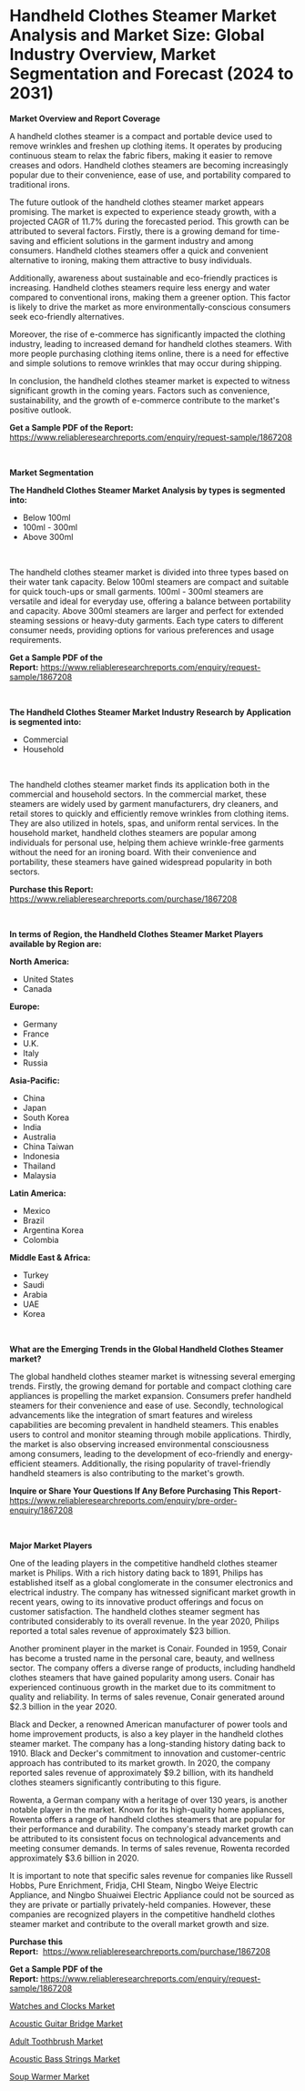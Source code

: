 <p><h1>Handheld Clothes Steamer Market Analysis and Market Size: Global Industry Overview, Market Segmentation and Forecast (2024 to 2031)</h1></p><p><strong>Market Overview and Report Coverage</strong></p>
<p><p>A handheld clothes steamer is a compact and portable device used to remove wrinkles and freshen up clothing items. It operates by producing continuous steam to relax the fabric fibers, making it easier to remove creases and odors. Handheld clothes steamers are becoming increasingly popular due to their convenience, ease of use, and portability compared to traditional irons.</p><p>The future outlook of the handheld clothes steamer market appears promising. The market is expected to experience steady growth, with a projected CAGR of 11.7% during the forecasted period. This growth can be attributed to several factors. Firstly, there is a growing demand for time-saving and efficient solutions in the garment industry and among consumers. Handheld clothes steamers offer a quick and convenient alternative to ironing, making them attractive to busy individuals.</p><p>Additionally, awareness about sustainable and eco-friendly practices is increasing. Handheld clothes steamers require less energy and water compared to conventional irons, making them a greener option. This factor is likely to drive the market as more environmentally-conscious consumers seek eco-friendly alternatives.</p><p>Moreover, the rise of e-commerce has significantly impacted the clothing industry, leading to increased demand for handheld clothes steamers. With more people purchasing clothing items online, there is a need for effective and simple solutions to remove wrinkles that may occur during shipping.</p><p>In conclusion, the handheld clothes steamer market is expected to witness significant growth in the coming years. Factors such as convenience, sustainability, and the growth of e-commerce contribute to the market's positive outlook.</p></p>
<p><strong>Get a Sample PDF of the Report:</strong> <a href="https://www.reliableresearchreports.com/enquiry/request-sample/1867208">https://www.reliableresearchreports.com/enquiry/request-sample/1867208</a></p>
<p>&nbsp;</p>
<p><strong>Market Segmentation</strong></p>
<p><strong>The Handheld Clothes Steamer Market Analysis by types is segmented into:</strong></p>
<p><ul><li>Below 100ml</li><li>100ml - 300ml</li><li>Above 300ml</li></ul></p>
<p>&nbsp;</p>
<p><p>The handheld clothes steamer market is divided into three types based on their water tank capacity. Below 100ml steamers are compact and suitable for quick touch-ups or small garments. 100ml - 300ml steamers are versatile and ideal for everyday use, offering a balance between portability and capacity. Above 300ml steamers are larger and perfect for extended steaming sessions or heavy-duty garments. Each type caters to different consumer needs, providing options for various preferences and usage requirements.</p></p>
<p><strong>Get a Sample PDF of the Report:</strong>&nbsp;<a href="https://www.reliableresearchreports.com/enquiry/request-sample/1867208">https://www.reliableresearchreports.com/enquiry/request-sample/1867208</a></p>
<p>&nbsp;</p>
<p><strong>The Handheld Clothes Steamer Market Industry Research by Application is segmented into:</strong></p>
<p><ul><li>Commercial</li><li>Household</li></ul></p>
<p>&nbsp;</p>
<p><p>The handheld clothes steamer market finds its application both in the commercial and household sectors. In the commercial market, these steamers are widely used by garment manufacturers, dry cleaners, and retail stores to quickly and efficiently remove wrinkles from clothing items. They are also utilized in hotels, spas, and uniform rental services. In the household market, handheld clothes steamers are popular among individuals for personal use, helping them achieve wrinkle-free garments without the need for an ironing board. With their convenience and portability, these steamers have gained widespread popularity in both sectors.</p></p>
<p><strong>Purchase this Report:</strong>&nbsp; <a href="https://www.reliableresearchreports.com/purchase/1867208">https://www.reliableresearchreports.com/purchase/1867208</a></p>
<p>&nbsp;</p>
<p><strong>In terms of Region, the Handheld Clothes Steamer Market Players available by Region are:</strong></p>
<p>
    <p> <strong> North America: </strong>
        <ul>
            <li>United States</li>
            <li>Canada</li>
        </ul>
        </p> 
    <p> <strong> Europe: </strong>
        <ul>
            <li>Germany</li>
            <li>France</li>
            <li>U.K.</li>
            <li>Italy</li>
            <li>Russia</li>
        </ul>
        </p> 
    <p> <strong> Asia-Pacific: </strong>
        <ul>
            <li>China</li>
            <li>Japan</li>
            <li>South Korea</li>
            <li>India</li>
            <li>Australia</li>
            <li>China Taiwan</li>
            <li>Indonesia</li>
            <li>Thailand</li>
            <li>Malaysia</li>
        </ul>
        </p> 
    <p> <strong> Latin America: </strong>
        <ul>
            <li>Mexico</li>
            <li>Brazil</li>
            <li>Argentina Korea</li>
            <li>Colombia</li>
        </ul>
        </p> 
    <p> <strong> Middle East & Africa: </strong>
        <ul>
            <li>Turkey</li>
            <li>Saudi</li>
            <li>Arabia</li>
            <li>UAE</li>
            <li>Korea</li>
        </ul>
    </p>
    </p>
<p>&nbsp;</p>
<p><strong>What are the Emerging Trends in the Global Handheld Clothes Steamer market?</strong></p>
<p><p>The global handheld clothes steamer market is witnessing several emerging trends. Firstly, the growing demand for portable and compact clothing care appliances is propelling the market expansion. Consumers prefer handheld steamers for their convenience and ease of use. Secondly, technological advancements like the integration of smart features and wireless capabilities are becoming prevalent in handheld steamers. This enables users to control and monitor steaming through mobile applications. Thirdly, the market is also observing increased environmental consciousness among consumers, leading to the development of eco-friendly and energy-efficient steamers. Additionally, the rising popularity of travel-friendly handheld steamers is also contributing to the market's growth.</p></p>
<p><strong>Inquire or Share Your Questions If Any Before Purchasing This Report</strong>- <a href="https://www.reliableresearchreports.com/enquiry/pre-order-enquiry/1867208">https://www.reliableresearchreports.com/enquiry/pre-order-enquiry/1867208</a></p>
<p>&nbsp;</p>
<p><strong>Major Market Players</strong></p>
<p><p>One of the leading players in the competitive handheld clothes steamer market is Philips. With a rich history dating back to 1891, Philips has established itself as a global conglomerate in the consumer electronics and electrical industry. The company has witnessed significant market growth in recent years, owing to its innovative product offerings and focus on customer satisfaction. The handheld clothes steamer segment has contributed considerably to its overall revenue. In the year 2020, Philips reported a total sales revenue of approximately $23 billion.</p><p>Another prominent player in the market is Conair. Founded in 1959, Conair has become a trusted name in the personal care, beauty, and wellness sector. The company offers a diverse range of products, including handheld clothes steamers that have gained popularity among users. Conair has experienced continuous growth in the market due to its commitment to quality and reliability. In terms of sales revenue, Conair generated around $2.3 billion in the year 2020.</p><p>Black and Decker, a renowned American manufacturer of power tools and home improvement products, is also a key player in the handheld clothes steamer market. The company has a long-standing history dating back to 1910. Black and Decker's commitment to innovation and customer-centric approach has contributed to its market growth. In 2020, the company reported sales revenue of approximately $9.2 billion, with its handheld clothes steamers significantly contributing to this figure.</p><p>Rowenta, a German company with a heritage of over 130 years, is another notable player in the market. Known for its high-quality home appliances, Rowenta offers a range of handheld clothes steamers that are popular for their performance and durability. The company's steady market growth can be attributed to its consistent focus on technological advancements and meeting consumer demands. In terms of sales revenue, Rowenta recorded approximately $3.6 billion in 2020.</p><p>It is important to note that specific sales revenue for companies like Russell Hobbs, Pure Enrichment, Fridja, CHI Steam, Ningbo Weiye Electric Appliance, and Ningbo Shuaiwei Electric Appliance could not be sourced as they are private or partially privately-held companies. However, these companies are recognized players in the competitive handheld clothes steamer market and contribute to the overall market growth and size.</p></p>
<p><strong>Purchase this Report:</strong>&nbsp;&nbsp;<a href="https://www.reliableresearchreports.com/purchase/1867208">https://www.reliableresearchreports.com/purchase/1867208</a></p>
<p></p>
<p><strong>Get a Sample PDF of the Report:</strong>&nbsp;<a href="https://www.reliableresearchreports.com/enquiry/request-sample/1867208">https://www.reliableresearchreports.com/enquiry/request-sample/1867208</a></p>
<p><p><a href="https://github.com/rexevange/Market-Research-Report-List-2/blob/main/watches-and-clocks-market.md">Watches and Clocks Market</a></p><p><a href="https://github.com/AKSHATREPORTPRIME/Market-Research-Report-List-2/blob/main/acoustic-guitar-bridge-market.md">Acoustic Guitar Bridge Market</a></p><p><a href="https://github.com/lilstefpacute/Market-Research-Report-List-2/blob/main/adult-toothbrush-market.md">Adult Toothbrush Market</a></p><p><a href="https://github.com/Chiragrp26/Market-Research-Report-List-2/blob/main/acoustic-bass-strings-market.md">Acoustic Bass Strings Market</a></p><p><a href="https://github.com/FassouRP/Market-Research-Report-List-2/blob/main/soup-warmer-market.md">Soup Warmer Market</a></p></p>
